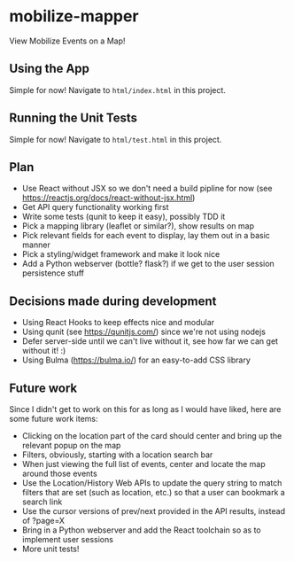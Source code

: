 # mobilize-mapper
View Mobilize Events on a Map!

## Using the App

Simple for now! Navigate to `html/index.html` in this project.

## Running the Unit Tests

Simple for now! Navigate to `html/test.html` in this project.

## Plan

* Use React without JSX so we don't need a build pipline for now (see https://reactjs.org/docs/react-without-jsx.html)
* Get API query functionality working first
* Write some tests (qunit to keep it easy), possibly TDD it
* Pick a mapping library (leaflet or similar?), show results on map
* Pick relevant fields for each event to display, lay them out in a basic manner
* Pick a styling/widget framework and make it look nice
* Add a Python webserver (bottle? flask?) if we get to the user session persistence stuff

## Decisions made during development

* Using React Hooks to keep effects nice and modular
* Using qunit (see https://qunitjs.com/) since we're not using nodejs
* Defer server-side until we can't live without it, see how far we can get without it! :)
* Using Bulma (https://bulma.io/) for an easy-to-add CSS library

## Future work
Since I didn't get to work on this for as long as I would have liked, here are some future work items:
* Clicking on the location part of the card should center and bring up the relevant popup on the map
* Filters, obviously, starting with a location search bar
* When just viewing the full list of events, center and locate the map around those events
* Use the Location/History Web APIs to update the query string to match filters that are set (such as location, etc.) so that a user can bookmark a search link
* Use the cursor versions of prev/next provided in the API results, instead of ?page=X
* Bring in a Python webserver and add the React toolchain so as to implement user sessions
* More unit tests!